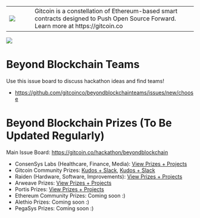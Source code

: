 <table>
<td width=100>
<img src='https://github.com/gitcoinco/gitcoinco/blob/master/img/helmet.png'/>
</td>
<td width=800>
Gitcoin is a constellation of Ethereum-based smart contracts designed to Push Open Source Forward. Learn more at https://gitcoin.co
</td>
</table>

<img src="https://raw.githubusercontent.com/gitcoinco/beyondblockchainteams/master/img.jpg" />

# Beyond Blockchain Teams
Use this issue board to discuss hackathon ideas and find teams!

- https://github.com/gitcoinco/beyondblockchainteams/issues/new/choose


# Beyond Blockchain Prizes (To Be Updated Regularly)
Main Issue Board: https://gitcoin.co/hackathon/beyondblockchain

- ConsenSys Labs (Healthcare, Finance, Media): [View Prizes + Projects](https://github.com/ConsenSys/Beyond-Blockchain-Relay/issues)
- Gitcoin Community Prizes: [Kudos + Slack](https://github.com/gitcoinco/skunkworks/issues/94), [Kudos + Slack](https://github.com/gitcoinco/skunkworks/issues/94)
- Raiden (Hardware, Software, Improvements): [View Prizes + Projects](https://github.com/raiden-network/hackathons/issues/)
- Arweave Prizes:  [View Prizes + Projects](https://github.com/ArweaveTeam/Bounties/issues/)
- Portis Prizes:  [View Prizes + Projects](https://github.com/portis-project/beyondblockchain2019-hackathon/issues/)
- Ethereum Community Prizes: Coming soon :) 
- Alethio Prizes: Coming soon :) 
- PegaSys Prizes: Coming soon :)

